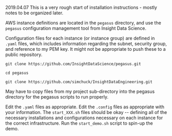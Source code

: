 2019.04.07
This is a very rough start of installation instructions - mostly notes to be organized later.

AWS instance definitions are located in the `pegasus` directory, and use the `pegasus`
configuration management tool from Insight Data Science.

Configuration files for each instance (or instance group) are defined in `.yaml` files, 
which includes information regarding the subnet, security group, and reference to my 
PEM key.  It might not be appropriate to push these to a public repository.  

```
git clone https://github.com/InsightDataScience/pegasus.git

cd pegasus
```

```
git clone https://github.com/simchuck/InsightDataEngineering.git
```

May have to copy files from my project sub-directory into the pegasus directory for the
pegasus scripts to run properly.

Edit the `.yaml` files as appropriate.
Edit the `.config` files as appropriate with your information.
The `start_XXX.sh` files should be okay -- defining all of the necessary installations
and configurations necessary on each instance for the correct infrastructure.
Run the `start_demo.sh` script to spin-up the demo.


